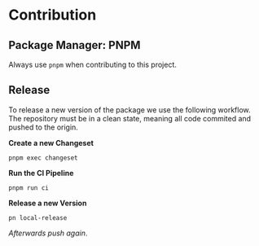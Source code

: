 # Contribution

## Package Manager: PNPM

Always use `pnpm` when contributing to this project.

## Release

To release a new version of the package we use the following workflow. The repository must be in a clean state, meaning all code commited and pushed to the origin.

**Create a new Changeset**

```
pnpm exec changeset
```

**Run the CI Pipeline**

```
pnpm run ci
```

**Release a new Version**

```
pn local-release
```

_Afterwards push again_.

